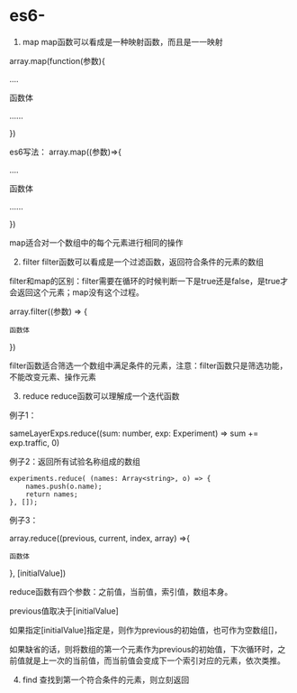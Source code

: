 # es6-


1. map
map函数可以看成是一种映射函数，而且是一一映射

array.map(function(参数){

....

函数体

......

})

es6写法：
array.map((参数)=>{

....

函数体

......

})



map适合对一个数组中的每个元素进行相同的操作



2. filter
filter函数可以看成是一个过滤函数，返回符合条件的元素的数组

filter和map的区别：filter需要在循环的时候判断一下是true还是false，是true才会返回这个元素；map没有这个过程。

array.filter((参数) => {

	函数体

})



filter函数适合筛选一个数组中满足条件的元素，注意：filter函数只是筛选功能，不能改变元素、操作元素

3. reduce
reduce函数可以理解成一个迭代函数

例子1：

sameLayerExps.reduce((sum: number, exp: Experiment) => sum += exp.traffic, 0)


例子2：返回所有试验名称组成的数组

    experiments.reduce( (names: Array<string>, o) => {
        names.push(o.name);
        return names;
    }, []);

例子3：



array.reduce((previous, current, index, array) =>{

	函数体

}, [initialValue])

reduce函数有四个参数：之前值，当前值，索引值，数组本身。

previous值取决于[initialValue]

如果指定[initialValue]指定是，则作为previous的初始值，也可作为空数组[]，

如果缺省的话，则将数组的第一个元素作为previous的初始值，下次循环时，之前值就是上一次的当前值，而当前值会变成下一个索引对应的元素，依次类推。

4. find
查找到第一个符合条件的元素，则立刻返回

